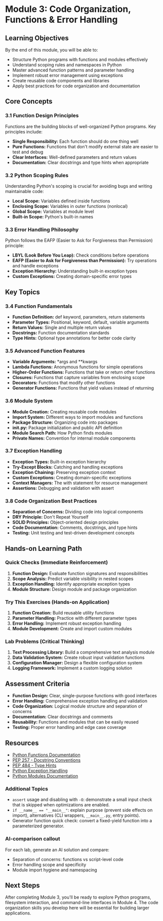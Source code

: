 # Module 3: Code Organization, Functions & Error Handling

## Learning Objectives
By the end of this module, you will be able to:
- Structure Python programs with functions and modules effectively
- Understand scoping rules and namespaces in Python
- Master advanced function patterns and parameter handling
- Implement robust error management using exceptions
- Create reusable code components and libraries
- Apply best practices for code organization and documentation

## Core Concepts

### 3.1 Function Design Principles
Functions are the building blocks of well-organized Python programs. Key principles include:
- **Single Responsibility:** Each function should do one thing well
- **Pure Functions:** Functions that don't modify external state are easier to test and debug
- **Clear Interfaces:** Well-defined parameters and return values
- **Documentation:** Clear docstrings and type hints when appropriate

### 3.2 Python Scoping Rules
Understanding Python's scoping is crucial for avoiding bugs and writing maintainable code:
- **Local Scope:** Variables defined inside functions
- **Enclosing Scope:** Variables in outer functions (nonlocal)
- **Global Scope:** Variables at module level
- **Built-in Scope:** Python's built-in names

### 3.3 Error Handling Philosophy
Python follows the EAFP (Easier to Ask for Forgiveness than Permission) principle:
- **LBYL (Look Before You Leap):** Check conditions before operations
- **EAFP (Easier to Ask for Forgiveness than Permission):** Try operations and handle exceptions
- **Exception Hierarchy:** Understanding built-in exception types
- **Custom Exceptions:** Creating domain-specific error types

## Key Topics

### 3.4 Function Fundamentals
- **Function Definition:** def keyword, parameters, return statements
- **Parameter Types:** Positional, keyword, default, variable arguments
- **Return Values:** Single and multiple return values
- **Docstrings:** Function documentation standards
- **Type Hints:** Optional type annotations for better code clarity

### 3.5 Advanced Function Features
- **Variable Arguments:** *args and **kwargs
- **Lambda Functions:** Anonymous functions for simple operations
- **Higher-Order Functions:** Functions that take or return other functions
- **Closures:** Functions that capture variables from enclosing scope
- **Decorators:** Functions that modify other functions
- **Generator Functions:** Functions that yield values instead of returning

### 3.6 Module System
- **Module Creation:** Creating reusable code modules
- **Import System:** Different ways to import modules and functions
- **Package Structure:** Organizing code into packages
- **__init__.py:** Package initialization and public API definition
- **Module Search Path:** How Python finds modules
- **Private Names:** Convention for internal module components

### 3.7 Exception Handling
- **Exception Types:** Built-in exception hierarchy
- **Try-Except Blocks:** Catching and handling exceptions
- **Exception Chaining:** Preserving exception context
- **Custom Exceptions:** Creating domain-specific exceptions
- **Context Managers:** The with statement for resource management
- **Assertions:** Debugging and validation with assert

### 3.8 Code Organization Best Practices
- **Separation of Concerns:** Dividing code into logical components
- **DRY Principle:** Don't Repeat Yourself
- **SOLID Principles:** Object-oriented design principles
- **Code Documentation:** Comments, docstrings, and type hints
- **Testing:** Unit testing and test-driven development concepts

## Hands-on Learning Path

### Quick Checks (Immediate Reinforcement)
1. **Function Design:** Evaluate function signatures and responsibilities
2. **Scope Analysis:** Predict variable visibility in nested scopes
3. **Exception Handling:** Identify appropriate exception types
4. **Module Structure:** Design module and package organization

### Try This Exercises (Hands-on Application)
1. **Function Creation:** Build reusable utility functions
2. **Parameter Handling:** Practice with different parameter types
3. **Error Handling:** Implement robust exception handling
4. **Module Development:** Create and import custom modules

### Lab Problems (Critical Thinking)
1. **Text Processing Library:** Build a comprehensive text analysis module
2. **Data Validation System:** Create robust input validation functions
3. **Configuration Manager:** Design a flexible configuration system
4. **Logging Framework:** Implement a custom logging solution

## Assessment Criteria
- **Function Design:** Clear, single-purpose functions with good interfaces
- **Error Handling:** Comprehensive exception handling and validation
- **Code Organization:** Logical module structure and separation of concerns
- **Documentation:** Clear docstrings and comments
- **Reusability:** Functions and modules that can be easily reused
- **Testing:** Proper error handling and edge case coverage

## Resources
- [Python Functions Documentation](https://docs.python.org/3/tutorial/controlflow.html#defining-functions)
- [PEP 257 - Docstring Conventions](https://peps.python.org/pep-0257/)
- [PEP 484 - Type Hints](https://peps.python.org/pep-0484/)
- [Python Exception Handling](https://docs.python.org/3/tutorial/errors.html)
- [Python Modules Documentation](https://docs.python.org/3/tutorial/modules.html)

### Additional Topics
- `assert` usage and disabling with `-O`: demonstrate a small input check that is skipped when optimizations are enabled.
- `if __name__ == "__main__"`: explain purpose (prevent side effects on import), alternatives (CLI wrappers, `__main__.py`, entry points).
- Generator function quick check: convert a fixed-yield function into a parameterized generator.

### AI-comparison callout
For each lab, generate an AI solution and compare:
- Separation of concerns: functions vs script-level code
- Error handling scope and specificity
- Module import hygiene and namespacing

## Next Steps
After completing Module 3, you'll be ready to explore Python programs, filesystem interaction, and command-line interfaces in Module 4. The code organization skills you develop here will be essential for building larger applications.
